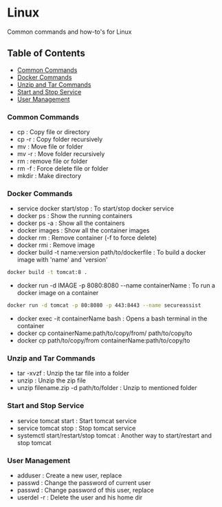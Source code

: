# Linux
Common commands and how-to's for Linux

## Table of Contents
* [Common Commands](#common-commands)
* [Docker Commands](#docker-commands)
* [Unzip and Tar Commands](#unzip-and-tar-commands)
* [Start and Stop Service](#start-and-stop-service)
* [User Management]()


### Common Commands
* cp : Copy file or directory
* cp -r : Copy folder recursively
* mv : Move file or folder
* mv -r : Move folder recursively
* rm : remove file or folder
* rm -f : Force delete file or folder
* mkdir : Make directory


### Docker Commands
* service docker start/stop : To start/stop docker service
* docker ps : Show the running containers
* docker ps -a : Show all the containers
* docker images : Show all the container images
* docker rm : Remove container (-f to force delete)
* docker rmi : Remove image
* docker build -t name:version path/to/dockerfile : To build a docker image with 'name' and 'version'
``` bash
docker build -t tomcat:8 .
```
* docker run -d IMAGE -p 8080:8080 --name containerName : To run a docker image on a container 
``` bash
docker run -d tomcat -p 80:8080 -p 443:8443 --name secureassist
```
* docker exec -it containerName bash : Opens a bash terminal in the container
* docker cp containerName:path/to/copy/from/ path/to/copy/to
* docker cp path/to/copy/from containerName:path/to/copy/to


### Unzip and Tar Commands
* tar -xvzf : Unzip the tar file into a folder
* unzip : Unzip the zip file
* unzip filename.zip -d path/to/folder : Unzip to mentioned folder


### Start and Stop Service
* service tomcat start : Start tomcat service
* service tomcat stop : Stop tomcat service
* systemctl start/restart/stop tomcat : Another way to start/restart and stop tomcat 

### User Management
* adduser <username> : Create a new user, replace <username>
* passwd : Change the password of current user
* passwd <username> : Change password of this user, replace <username>
* userdel -r <username> : Delete the user and his home dir
